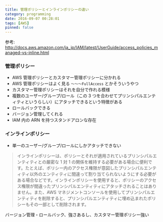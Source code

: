 ```yaml
---
title: 管理ポリシーとインラインポリシーの違い
category: programming
date: 2016-09-07 00:28:01
tags: [AWS]
pinned: false
---
```


参考: http://docs.aws.amazon.com/ja_jp/IAM/latest/UserGuide/access_policies_managed-vs-inline.html

### 管理ポリシー

- AWS 管理ポリシーとカスタマー管理ポリシーに分かれる
- AWS 管理ポリシーはよく見る `〜〜〜FullAccess` とかそういうやつ
- カスタマー管理ポリシーはそれを自分で作れる模様
- 複数のユーザー/グループ/ロール（この 3 つを合わせてプリンシパルエンティティというらしい）にアタッチできるという特徴がある
- ロールバックできる
- バージョン管理してくれる
- IAM 内の ARN を持つスタンドアロンな存在

### インラインポリシー

- 単一のユーザー/グループ/ロールにしかアタッチできない

> インラインポリシーは、ポリシーとそれが適用されているプリンシパルエンティティとの厳密な 1 対 1 の関係を維持する必要がある場合に便利です。たとえば、ポリシー内のアクセス権限が意図したプリンシパルエンティティ以外のエンティティに間違って割り当てられないようにする必要がある場合などです。インラインポリシーを使用すると、ポリシーのアクセス権限が間違ったプリンシパルエンティティにアタッチされることはありません。また、AWS マネジメントコンソールを使用してプリンシパルエンティティを削除すると、プリンシパルエンティティに埋め込まれたポリシーもその一部として削除されます。

バージョン管理・ロールバック、強さあるし、カスタマー管理ポリシー強い

